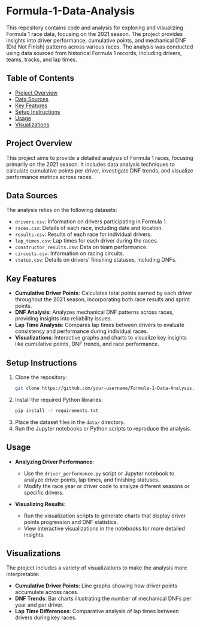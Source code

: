# Formula-1-Data-Analysis

This repository contains code and analysis for exploring and visualizing Formula 1 race data, focusing on the 2021 season. The project provides insights into driver performance, cumulative points, and mechanical DNF (Did Not Finish) patterns across various races. The analysis was conducted using data sourced from historical Formula 1 records, including drivers, teams, tracks, and lap times.

## Table of Contents
- [Project Overview](#project-overview)
- [Data Sources](#data-sources)
- [Key Features](#key-features)
- [Setup Instructions](#setup-instructions)
- [Usage](#usage)
- [Visualizations](#visualizations)

## Project Overview
This project aims to provide a detailed analysis of Formula 1 races, focusing primarily on the 2021 season. It includes data analysis techniques to calculate cumulative points per driver, investigate DNF trends, and visualize performance metrics across races.

## Data Sources
The analysis relies on the following datasets:
- `drivers.csv`: Information on drivers participating in Formula 1.
- `races.csv`: Details of each race, including date and location.
- `results.csv`: Results of each race for individual drivers.
- `lap_times.csv`: Lap times for each driver during the races.
- `constructor_results.csv`: Data on team performance.
- `circuits.csv`: Information on racing circuits.
- `status.csv`: Details on drivers' finishing statuses, including DNFs.

## Key Features
- **Cumulative Driver Points**: Calculates total points earned by each driver throughout the 2021 season, incorporating both race results and sprint points.
- **DNF Analysis**: Analyzes mechanical DNF patterns across races, providing insights into reliability issues.
- **Lap Time Analysis**: Compares lap times between drivers to evaluate consistency and performance during individual races.
- **Visualizations**: Interactive graphs and charts to visualize key insights like cumulative points, DNF trends, and race performance.

## Setup Instructions
1. Clone the repository:
    ```bash
    git clone https://github.com/your-username/Formula-1-Data-Analysis.git
    ```
2. Install the required Python libraries:
    ```bash
    pip install -r requirements.txt
    ```
3. Place the dataset files in the `data/` directory.
4. Run the Jupyter notebooks or Python scripts to reproduce the analysis.

## Usage
- **Analyzing Driver Performance**:
   - Use the `driver_performance.py` script or Jupyter notebook to analyze driver points, lap times, and finishing statuses.
   - Modify the race year or driver code to analyze different seasons or specific drivers.
   
- **Visualizing Results**:
   - Run the visualization scripts to generate charts that display driver points progression and DNF statistics.
   - View interactive visualizations in the notebooks for more detailed insights.

## Visualizations
The project includes a variety of visualizations to make the analysis more interpretable:
- **Cumulative Driver Points**: Line graphs showing how driver points accumulate across races.
- **DNF Trends**: Bar charts illustrating the number of mechanical DNFs per year and per driver.
- **Lap Time Differences**: Comparative analysis of lap times between drivers during key races.


